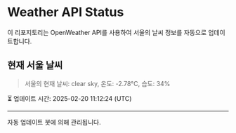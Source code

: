 
# Weather API Status

이 리포지토리는 OpenWeather API를 사용하여 서울의 날씨 정보를 자동으로 업데이트합니다.

## 현재 서울 날씨
> 서울의 현재 날씨: clear sky, 온도: -2.78°C, 습도: 34%

⏳ 업데이트 시간: 2025-02-20 11:12:24 (UTC)

---
자동 업데이트 봇에 의해 관리됩니다.
